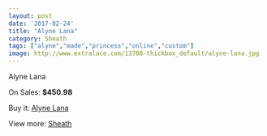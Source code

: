 ```yaml
---
layout: post
date: '2017-02-24'
title: "Alyne Lana"
category: Sheath
tags: ["alyne","made","princess","online","custom"]
image: http://www.extralace.com/13708-thickbox_default/alyne-lana.jpg
---
```

Alyne Lana

On Sales: **$450.98**
<a href="https://www.extralace.com/sheath/6499-alyne-lana.html"><amp-img layout="responsive" width="600" height="600" src="//www.extralace.com/13708-thickbox_default/alyne-lana.jpg" alt="Alyne Lana 0" /></a>
<a href="https://www.extralace.com/sheath/6499-alyne-lana.html"><amp-img layout="responsive" width="600" height="600" src="//www.extralace.com/13709-thickbox_default/alyne-lana.jpg" alt="Alyne Lana 1" /></a>

Buy it: [Alyne Lana](https://www.extralace.com/sheath/6499-alyne-lana.html "Alyne Lana")

View more: [Sheath](https://www.extralace.com/7-sheath "Sheath")